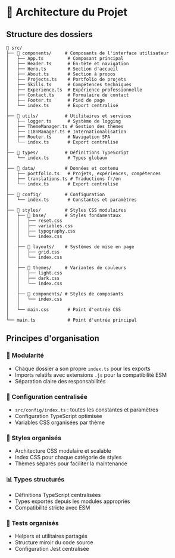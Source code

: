 # 📁 Architecture du Projet

## Structure des dossiers

```
📁 src/
├── 📁 components/     # Composants de l'interface utilisateur
│   ├── App.ts         # Composant principal
│   ├── Header.ts      # En-tête et navigation
│   ├── Hero.ts        # Section d'accueil
│   ├── About.ts       # Section à propos
│   ├── Projects.ts    # Portfolio de projets
│   ├── Skills.ts      # Compétences techniques
│   ├── Experience.ts  # Expérience professionnelle
│   ├── Contact.ts     # Formulaire de contact
│   ├── Footer.ts      # Pied de page
│   └── index.ts       # Export centralisé
│
├── 📁 utils/          # Utilitaires et services
│   ├── logger.ts      # Système de logging
│   ├── ThemeManager.ts # Gestion des thèmes
│   ├── I18nManager.ts # Internationalisation
│   ├── Router.ts      # Navigation SPA
│   └── index.ts       # Export centralisé
│
├── 📁 types/          # Définitions TypeScript
│   └── index.ts       # Types globaux
│
├── 📁 data/           # Données et contenu
│   ├── portfolio.ts   # Projets, expériences, compétences
│   ├── translations.ts # Traductions fr/en
│   └── index.ts       # Export centralisé
│
├── 📁 config/         # Configuration
│   └── index.ts       # Constantes et paramètres
│
├── 📁 styles/         # Styles CSS modulaires
│   ├── 📁 base/       # Styles fondamentaux
│   │   ├── reset.css
│   │   ├── variables.css
│   │   ├── typography.css
│   │   └── index.css
│   │
│   ├── 📁 layouts/    # Systèmes de mise en page
│   │   ├── grid.css
│   │   └── index.css
│   │
│   ├── 📁 themes/     # Variantes de couleurs
│   │   ├── light.css
│   │   ├── dark.css
│   │   └── index.css
│   │
│   ├── 📁 components/ # Styles de composants
│   │   └── index.css
│   │
│   └── main.css       # Point d'entrée CSS
│
└── main.ts            # Point d'entrée principal
```

## Principes d'organisation

### 🎯 **Modularité**
- Chaque dossier a son propre `index.ts` pour les exports
- Imports relatifs avec extensions `.js` pour la compatibilité ESM
- Séparation claire des responsabilités

### 🔧 **Configuration centralisée**
- `src/config/index.ts` : toutes les constantes et paramètres
- Configuration TypeScript optimisée
- Variables CSS organisées par thème

### 🎨 **Styles organisés**
- Architecture CSS modulaire et scalable
- Index CSS pour chaque catégorie de styles
- Thèmes séparés pour faciliter la maintenance

### 📊 **Types structurés**
- Définitions TypeScript centralisées
- Types exportés depuis les modules appropriés
- Compatibilité stricte avec ESM

### 🧪 **Tests organisés**
- Helpers et utilitaires partagés
- Structure miroir du code source
- Configuration Jest centralisée